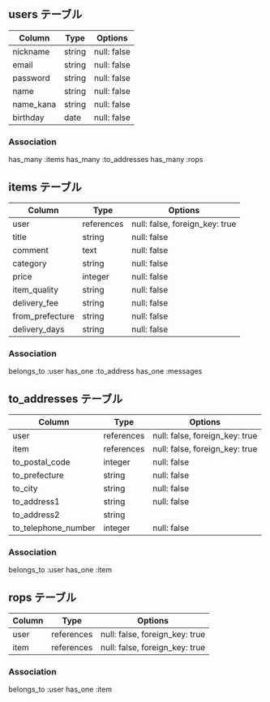 ## users テーブル
| Column    | Type   | Options     |
| --------- | ------ | ----------- |
| nickname  | string | null: false |
| email     | string | null: false |
| password  | string | null: false |
| name      | string | null: false |
| name_kana | string | null: false |
| birthday  | date   | null: false |

### Association
has_many :items
has_many :to_addresses
has_many :rops


## items テーブル
| Column          | Type       | Options                        |
| --------------- | ---------- | ------------------------------ |
| user            | references | null: false, foreign_key: true |
| title           | string     | null: false                    |
| comment         | text       | null: false                    |
| category        | string     | null: false                    |
| price           | integer    | null: false                    |
| item_quality    | string     | null: false                    |
| delivery_fee    | string     | null: false                    |
| from_prefecture | string     | null: false                    |
| delivery_days   | string     | null: false                    |

### Association
belongs_to :user
has_one :to_address
has_one :messages


## to_addresses テーブル
| Column              | Type       | Options                        |
| ------------------- | ---------- | ------------------------------ |
| user                | references | null: false, foreign_key: true |
| item                | references | null: false, foreign_key: true |
| to_postal_code      | integer    | null: false                    |
| to_prefecture       | string     | null: false                    |
| to_city             | string     | null: false                    |
| to_address1         | string     | null: false                    |
| to_address2         | string     |                                |
| to_telephone_number | integer    | null: false                    |

### Association
belongs_to :user
has_one :item


## rops テーブル
| Column | Type       | Options                        |
| ------ | ---------- | ------------------------------ |
| user   | references | null: false, foreign_key: true |
| item   | references | null: false, foreign_key: true |

### Association
belongs_to :user
has_one :item